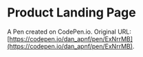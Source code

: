 # Product Landing Page

A Pen created on CodePen.io. Original URL: [https://codepen.io/dan_apnf/pen/ExNrrMB](https://codepen.io/dan_apnf/pen/ExNrrMB).


